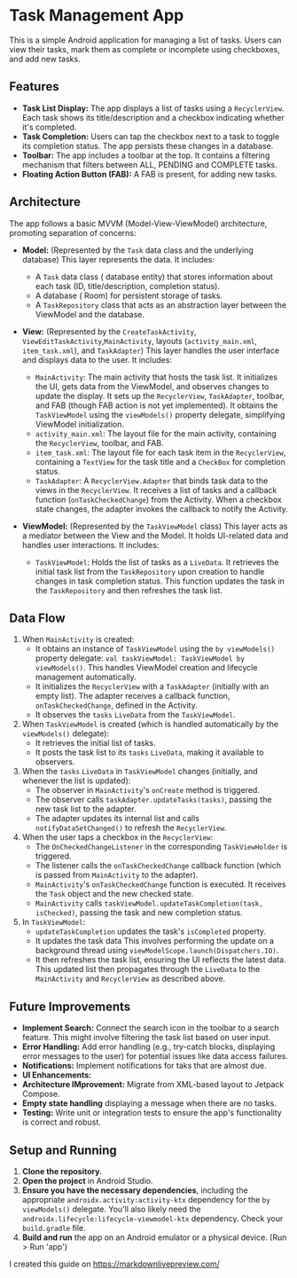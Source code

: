 # Task Management App

This is a simple Android application for managing a list of tasks. Users can view their tasks, mark them as complete or incomplete using checkboxes, and add new tasks.

## Features

*   **Task List Display:** The app displays a list of tasks using a `RecyclerView`. Each task shows its title/description and a checkbox indicating whether it's completed.
*   **Task Completion:** Users can tap the checkbox next to a task to toggle its completion status.  The app persists these changes in a database.
*   **Toolbar:** The app includes a toolbar at the top. It contains a filtering mechanism that filters between ALL, PENDING and COMPLETE tasks.
*   **Floating Action Button (FAB):** A FAB is present, for adding new tasks.

## Architecture

The app follows a basic MVVM (Model-View-ViewModel) architecture, promoting separation of concerns:

*   **Model:** (Represented by the `Task` data class and the underlying database) This layer represents the data. It includes:
    *   A `Task` data class ( database entity) that stores information about each task (ID, title/description, completion status).
    *   A database ( Room) for persistent storage of tasks.
    *   A `TaskRepository` class that acts as an abstraction layer between the ViewModel and the database.

*   **View:** (Represented by  the `CreateTaskActivity`, `ViewEditTaskActivity`,`MainActivity`, layouts (`activity_main.xml`, `item_task.xml`), and `TaskAdapter`)  This layer handles the user interface and displays data to the user. It includes:
    *   `MainActivity`: The main activity that hosts the task list. It initializes the UI, gets data from the ViewModel, and observes changes to update the display.  It sets up the `RecyclerView`, `TaskAdapter`, toolbar, and FAB (though FAB action is not yet implemented).  It obtains the `TaskViewModel` using the `viewModels()` property delegate, simplifying ViewModel initialization.
    *   `activity_main.xml`: The layout file for the main activity, containing the `RecyclerView`, toolbar, and FAB.
    *   `item_task.xml`: The layout file for each task item in the `RecyclerView`, containing a `TextView` for the task title and a `CheckBox` for completion status.
    *   `TaskAdapter`:  A `RecyclerView.Adapter` that binds task data to the views in the `RecyclerView`.  It receives a list of tasks and a callback function (`onTaskCheckedChange`) from the Activity.  When a checkbox state changes, the adapter invokes the callback to notify the Activity.

*   **ViewModel:** (Represented by the `TaskViewModel` class)  This layer acts as a mediator between the View and the Model. It holds UI-related data and handles user interactions.  It includes:
    *   `TaskViewModel`:  Holds the list of tasks as a `LiveData`.  It retrieves the initial task list from the `TaskRepository` upon creation to handle changes in task completion status.  This function updates the task in the `TaskRepository`  and then refreshes the task list.

## Data Flow

1.  When `MainActivity` is created:
    *   It obtains an instance of `TaskViewModel` using the `by viewModels()` property delegate: `val taskViewModel: TaskViewModel by viewModels()`.  This handles ViewModel creation and lifecycle management automatically.
    *   It initializes the `RecyclerView` with a `TaskAdapter` (initially with an empty list). The adapter receives a callback function, `onTaskCheckedChange`, defined in the Activity.
    *   It observes the `tasks` `LiveData` from the `TaskViewModel`.
2.  When `TaskViewModel` is created (which is handled automatically by the `viewModels()` delegate):
    *   It retrieves the initial list of tasks.
    *   It posts the task list to its `tasks` `LiveData`, making it available to observers.
3.  When the `tasks` `LiveData` in `TaskViewModel` changes (initially, and whenever the list is updated):
    *   The observer in `MainActivity`'s `onCreate` method is triggered.
    *   The observer calls `taskAdapter.updateTasks(tasks)`, passing the new task list to the adapter.
    *   The adapter updates its internal list and calls `notifyDataSetChanged()` to refresh the `RecyclerView`.
4.  When the user taps a checkbox in the `RecyclerView`:
    *   The `OnCheckedChangeListener` in the corresponding `TaskViewHolder` is triggered.
    *   The listener calls the `onTaskCheckedChange` callback function (which is passed from `MainActivity` to the adapter).
    *   `MainActivity`'s `onTaskCheckedChange` function is executed.  It receives the `Task` object and the new checked state.
    *   `MainActivity` calls `taskViewModel.updateTaskCompletion(task, isChecked)`, passing the task and new completion status.
5.  In `TaskViewModel`:
    *   `updateTaskCompletion` updates the task's `isCompleted` property.
    *   It updates the task data This  involves performing the update on a background thread using `viewModelScope.launch(Dispatchers.IO)`.
    *   It then refreshes the task list, ensuring the UI reflects the latest data. This updated list then propagates through the `LiveData` to the `MainActivity` and `RecyclerView` as described above.

## Future Improvements

*   **Implement Search:** Connect the search icon in the toolbar to a search feature.  This might involve filtering the task list based on user input.
*   **Error Handling:** Add error handling (e.g., try-catch blocks, displaying error messages to the user) for potential issues like data access failures.
*   **Notifications:** Implement notifications for taks that are almost due.
*   **UI Enhancements:**
*   **Architecture IMprovement:** Migrate from XML-based layout to Jetpack Compose.
*   **Empty state handling** displaying a message when there are no tasks.
*   **Testing:** Write unit or integration tests to ensure the app's functionality is correct and robust.

## Setup and Running

1.  **Clone the repository.**
2.  **Open the project** in Android Studio.
3.  **Ensure you have the necessary dependencies**, including the appropriate `androidx.activity:activity-ktx` dependency for the `by viewModels()` delegate.  You'll also likely need the `androidx.lifecycle:lifecycle-viewmodel-ktx` dependency.  Check your `build.gradle` file.
4.  **Build and run** the app on an Android emulator or a physical device.  (Run > Run 'app')


I created this guide on https://markdownlivepreview.com/
